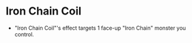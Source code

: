 # Iron Chain Coil

*   "Iron Chain Coil"'s effect targets 1 face-up "Iron Chain" monster you control.
